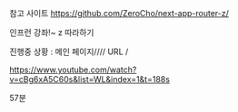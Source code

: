 참고 사이트
https://github.com/ZeroCho/next-app-router-z/

인프런 강좌!~ z 따라하기

진행중 상황 : 메인 페이지//// URL /

https://www.youtube.com/watch?v=cBg6xA5C60s&list=WL&index=1&t=188s

57분
